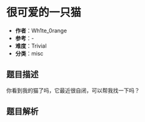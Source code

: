 # 很可爱的一只猫

- **作者**：Wh1te_0range
- **参考**：-
- **难度**：Trivial
- **分类**：misc

## 题目描述

你看到我的猫了吗，它最近很自闭，可以帮我找一下吗？

## 题目解析
